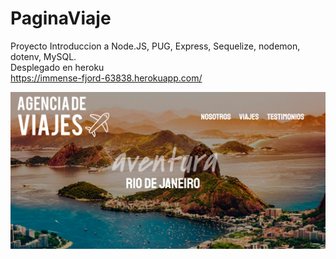 # PaginaViaje
Proyecto Introduccion a Node.JS, PUG, Express, Sequelize, nodemon, dotenv, MySQL.<br>
Desplegado en heroku<br>
https://immense-fjord-63838.herokuapp.com/

<img src="/screenshot.png" disabled />
